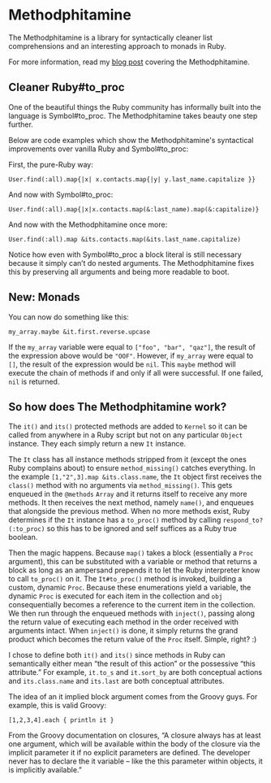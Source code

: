Methodphitamine
===============

The Methodphitamine is a library for syntactically cleaner list comprehensions and an interesting approach to monads in Ruby.

For more information, read my [blog post](http://jicksta.com/posts/the-methodphitamine) covering the Methodphitamine.

Cleaner Ruby#to_proc
--------------------

One of the beautiful things the Ruby community has informally built into the language is Symbol#to_proc. The Methodphitamine takes beauty one step further.

Below are code examples which show the Methodphitamine's syntactical improvements over vanilla Ruby and Symbol#to_proc:

First, the pure-Ruby way:

    User.find(:all).map{|x| x.contacts.map{|y| y.last_name.capitalize }}

And now with Symbol#to_proc:

    User.find(:all).map{|x|x.contacts.map(&:last_name).map(&:capitalize)}

And now with the Methodphitamine once more:

    User.find(:all).map &its.contacts.map(&its.last_name.capitalize)

Notice how even with Symbol#to_proc a block literal is still necessary because it simply can’t do nested arguments. The Methodphitamine fixes this by preserving all arguments and being more readable to boot.

New: Monads
-----------

You can now do something like this:

    my_array.maybe &it.first.reverse.upcase

If the `my_array` variable were equal to `["foo", "bar", "qaz"]`, the result of the expression above would be `"OOF"`. However, if `my_array` were equal to `[]`, the result of the expression would be `nil`. This `maybe` method will execute the chain of methods if and only if all were successful. If one failed, `nil` is returned.

So how does The Methodphitamine work?
-------------------------------------

The `it()` and `its()` protected methods are added to `Kernel` so it can be called from anywhere in a Ruby script but not on any particular `Object` instance. They each simply return a new `It` instance.

The `It` class has all instance methods stripped from it (except the ones Ruby complains about) to ensure `method_missing()` catches everything. In the example `[1,"2",3].map &its.class.name`, the `It` object first receives the `class()` method with no arguments via `method_missing()`. This gets enqueued in the `@methods` `Array` and it returns itself to receive any more methods. It then receives the next method, namely `name()`, and enqueues that alongside the previous method. When no more methods exist, Ruby determines if the `It` instance has a `to_proc()` method by calling `respond_to?(:to_proc)` so this has to be ignored and self suffices as a Ruby true boolean.

Then the magic happens. Because `map()` takes a block (essentially a `Proc` argument), this can be substituted with a variable or method that returns a block as long as an ampersand prepends it to let the Ruby interpreter know to call `to_proc()` on it. The `It#to_proc()` method is invoked, building a custom, dynamic `Proc`. Because these enumerations yield a variable, the dynamic `Proc` is executed for each item in the collection and `obj` consequentially becomes a reference to the current item in the collection. We then run through the enqueued methods with `inject()`, passing along the return value of executing each method in the order received with arguments intact. When `inject()` is done, it simply returns the grand product which becomes the return value of the `Proc` itself. Simple, right? :)

I chose to define both `it()` and `its()` since methods in Ruby can semantically either mean “the result of this action” or the possessive “this attribute.” For example, `it.to_s` and `it.sort_by` are both conceptual actions and `its.class.name` and `its.last` are both conceptual attributes.

The idea of an it implied block argument comes from the Groovy guys. For example, this is valid Groovy:

    [1,2,3,4].each { println it }

From the Groovy documentation on closures, “A closure always has at least one argument, which will be available within the body of the closure via the implicit parameter it if no explicit parameters are defined. The developer never has to declare the it variable – like the this parameter within objects, it is implicitly available.”

